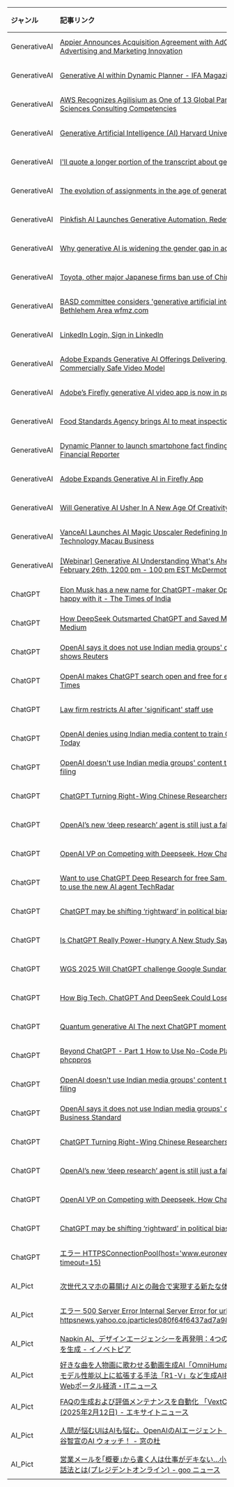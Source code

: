 | ジャンル | 記事リンク | 日時 | モデル |
| :----- | :----- | :----- | :----- |
| GenerativeAI | [Appier Announces Acquisition Agreement with AdCreative.ai to Lead Generative AI-Powered Advertising and Marketing Innovation](GenerativeAI_1739381924.md) | 2025-02-13 02:25 | sonar |
| GenerativeAI | [Generative AI within Dynamic Planner - IFA Magazine](GenerativeAI_1739381879.md) | 2025-02-13 02:25 | sonar |
| GenerativeAI | [AWS Recognizes Agilisium as One of 13 Global Partners With Both Generative AI and Life Sciences Consulting Competencies](GenerativeAI_1739381836.md) | 2025-02-13 02:25 | sonar |
| GenerativeAI | [Generative Artificial Intelligence (AI) Harvard University Information Technology](GenerativeAI_1739381795.md) | 2025-02-13 02:25 | sonar |
| GenerativeAI | [I'll quote a longer portion of the transcript about generative AI, because I thi... Hacker News](GenerativeAI_1739381753.md) | 2025-02-13 02:25 | sonar |
| GenerativeAI | [The evolution of assignments in the age of generative AI THE Campus Learn, Share, Connect](GenerativeAI_1739381713.md) | 2025-02-13 02:25 | sonar |
| GenerativeAI | [Pinkfish AI Launches Generative Automation, Redefining How Enterprises Automate at Scale](GenerativeAI_1739381670.md) | 2025-02-13 02:25 | sonar |
| GenerativeAI | [Why generative AI is widening the gender gap in academic research](GenerativeAI_1739381623.md) | 2025-02-13 02:25 | sonar |
| GenerativeAI | [Toyota, other major Japanese firms ban use of China's DeepSeek - The Mainichi](GenerativeAI_1739381583.md) | 2025-02-13 02:25 | sonar |
| GenerativeAI | [BASD committee considers 'generative artificial intelligence' policy for students, staff Bethlehem Area wfmz.com](GenerativeAI_1739381543.md) | 2025-02-13 02:25 | sonar |
| GenerativeAI | [LinkedIn Login, Sign in LinkedIn](GenerativeAI_1739381501.md) | 2025-02-13 02:25 | sonar |
| GenerativeAI | [Adobe Expands Generative AI Offerings Delivering New Firefly App with Industry’s First Commercially Safe Video Model](GenerativeAI_1739381461.md) | 2025-02-13 02:25 | sonar |
| GenerativeAI | [Adobe’s Firefly generative AI video app is now in public beta](GenerativeAI_1739381419.md) | 2025-02-13 02:25 | sonar |
| GenerativeAI | [Food Standards Agency brings AI to meat inspection – PublicTechnology](GenerativeAI_1739381378.md) | 2025-02-13 02:25 | sonar |
| GenerativeAI | [Dynamic Planner to launch smartphone fact finding and generative AI in tech updates Financial Reporter](GenerativeAI_1739381334.md) | 2025-02-13 02:25 | sonar |
| GenerativeAI | [Adobe Expands Generative AI in Firefly App](GenerativeAI_1739381289.md) | 2025-02-13 02:25 | sonar |
| GenerativeAI | [Will Generative AI Usher In A New Age Of Creativity For Brands](GenerativeAI_1739381246.md) | 2025-02-13 02:25 | sonar |
| GenerativeAI | [VanceAI Launches AI Magic Upscaler Redefining Image Enhancement with Generative AI Technology Macau Business](GenerativeAI_1739381201.md) | 2025-02-13 02:25 | sonar |
| GenerativeAI | [[Webinar] Generative AI Understanding What's Ahead for Startups and Entrepreneurs - February 26th, 1200 pm - 100 pm EST McDermott Will & Emery - JDSupra](GenerativeAI_1739381160.md) | 2025-02-13 02:25 | sonar |
| ChatGPT | [Elon Musk has a new name for ChatGPT-maker OpenAI CEO Sam Altman and he will not be happy with it - The Times of India](ChatGPT_1739381116.md) | 2025-02-13 02:13 | sonar |
| ChatGPT | [How DeepSeek Outsmarted ChatGPT and Saved My Day by Anshul Kumar Feb, 2025 Medium](ChatGPT_1739381077.md) | 2025-02-13 02:13 | sonar |
| ChatGPT | [OpenAI says it does not use Indian media groups' content to train ChatGPT, court filing shows Reuters](ChatGPT_1739381033.md) | 2025-02-13 02:13 | sonar |
| ChatGPT | [OpenAI makes ChatGPT search open and free for everyone; no signups required - Hindustan Times](ChatGPT_1739380990.md) | 2025-02-13 02:13 | sonar |
| ChatGPT | [Law firm restricts AI after 'significant' staff use](ChatGPT_1739380948.md) | 2025-02-13 02:13 | sonar |
| ChatGPT | [OpenAI denies using Indian media content to train ChatGPT in court filing - Profit by Pakistan Today](ChatGPT_1739380908.md) | 2025-02-13 02:13 | sonar |
| ChatGPT | [OpenAI doesn't use Indian media groups' content to train ChatGPT Company says in court filing](ChatGPT_1739380866.md) | 2025-02-13 02:13 | sonar |
| ChatGPT | [ChatGPT Turning Right-Wing Chinese Researchers Suggest So](ChatGPT_1739380820.md) | 2025-02-13 02:13 | sonar |
| ChatGPT | [OpenAI’s new ‘deep research’ agent is still just a fallible tool – not a human-level expert](ChatGPT_1739380780.md) | 2025-02-13 02:13 | sonar |
| ChatGPT | [OpenAI VP on Competing with Deepseek, How ChatGPT ‘Reasons’ and More WSJ - YouTube](ChatGPT_1739380739.md) | 2025-02-13 02:13 | sonar |
| ChatGPT | [Want to use ChatGPT Deep Research for free Sam Altman confirms how often you’ll be able to use the new AI agent TechRadar](ChatGPT_1739380696.md) | 2025-02-13 02:13 | sonar |
| ChatGPT | [ChatGPT may be shifting ‘rightward’ in political bias, study finds Euronews](ChatGPT_1739380655.md) | 2025-02-13 02:13 | sonar |
| ChatGPT | [Is ChatGPT Really Power-Hungry A New Study Says ‘No’](ChatGPT_1739380615.md) | 2025-02-13 02:13 | sonar |
| ChatGPT | [WGS 2025 Will ChatGPT challenge Google Sundar Pichai answers](ChatGPT_1739380566.md) | 2025-02-13 02:13 | sonar |
| ChatGPT | [How Big Tech, ChatGPT And DeepSeek Could Lose To Decentralized AI](ChatGPT_1739380523.md) | 2025-02-13 02:13 | sonar |
| ChatGPT | [Quantum generative AI The next ChatGPT moment - UKTN](ChatGPT_1739380478.md) | 2025-02-13 02:13 | sonar |
| ChatGPT | [Beyond ChatGPT - Part 1 How to Use No-Code Platforms and AI to Automate Your Day phcppros](ChatGPT_1739380437.md) | 2025-02-13 02:13 | sonar |
| ChatGPT | [OpenAI doesn't use Indian media groups' content to train ChatGPT Company says in court filing](ChatGPT_1739380400.md) | 2025-02-13 02:07 | sonar |
| ChatGPT | [OpenAI says it does not use Indian media groups' content to train ChatGPT Company News - Business Standard](ChatGPT_1739380358.md) | 2025-02-13 02:07 | sonar |
| ChatGPT | [ChatGPT Turning Right-Wing Chinese Researchers Suggest So](ChatGPT_1739380312.md) | 2025-02-13 02:07 | sonar |
| ChatGPT | [OpenAI’s new ‘deep research’ agent is still just a fallible tool – not a human-level expert](ChatGPT_1739380266.md) | 2025-02-13 02:07 | sonar |
| ChatGPT | [OpenAI VP on Competing with Deepseek, How ChatGPT ‘Reasons’ and More WSJ - YouTube](ChatGPT_1739380223.md) | 2025-02-13 02:07 | sonar |
| ChatGPT | [ChatGPT may be shifting ‘rightward’ in political bias, study finds Euronews](ChatGPT_1739380180.md) | 2025-02-13 02:07 | sonar |
| ChatGPT | [エラー HTTPSConnectionPool(host='www.euronews.com', port=443) Read timed out. (read timeout=15)](ChatGPT_1739379839.md) | 2025-02-13 02:03 | sonar |
| AI_Pict | [次世代スマホの幕開け AIとの融合で実現する新たな体験とはau Webポータル経済・ITニュース](AI_Pict_1739372534.md) | 2025-02-12 23:49 | sonar |
| AI_Pict | [エラー 500 Server Error Internal Server Error for url httpsnews.yahoo.co.jparticles080f64f6437ad7a984c2b6790dbb89a9f0727cd7source=rss](AI_Pict_1739372491.md) | 2025-02-12 23:49 | sonar |
| AI_Pict | [Napkin AI、デザインエージェンシーを再発明：4つのAIエージェントが5秒でプロ級グラフィックを生成 - イノベトピア](AI_Pict_1739372442.md) | 2025-02-12 23:49 | sonar |
| AI_Pict | [好きな曲を人物画に歌わせる動画生成AI「OmniHuman-1」、わずか3ドルで2BのAIモデルを72Bモデル性能以上に拡張する手法「R1-V」など生成AI技術5つを解説（生成AIウィークリー）au Webポータル経済・ITニュース](AI_Pict_1739372399.md) | 2025-02-12 23:49 | sonar |
| AI_Pict | [FAQの生成および評価メンテナンスを自動化 「VextChecker FAQ Edition」正式版の提供を開始 (2025年2月12日) - エキサイトニュース](AI_Pict_1739372355.md) | 2025-02-12 23:49 | sonar |
| AI_Pict | [人間が悩むUIはAIも悩む。OpenAIのAIエージェント「Operator」を一足先に使い倒してみた - 柳谷智宣のAI ウォッチ！ - 窓の杜](AI_Pict_1739372310.md) | 2025-02-12 23:49 | sonar |
| AI_Pict | [営業メールを｢概要｣から書く人は仕事がデキない…小学生でもプレゼン上手になる｢ハンバーガー｣話法とは(プレジデントオンライン) - goo ニュース](AI_Pict_1739372265.md) | 2025-02-12 23:49 | sonar |
